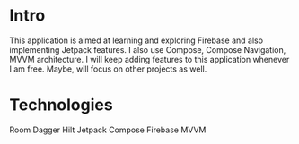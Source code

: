# Intro

This application is aimed at learning and exploring Firebase and also implementing Jetpack features. I also use Compose, Compose Navigation, MVVM architecture. I will keep adding features to this application whenever I am free. Maybe, will focus on other projects as well.


# Technologies 

Room
Dagger Hilt
Jetpack Compose
Firebase
MVVM
